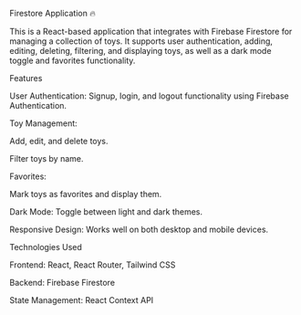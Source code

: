 Firestore Application 🔥

This is a React-based application that integrates with Firebase Firestore for managing a collection of toys. It supports user authentication, adding, editing, deleting, filtering, and displaying toys, as well as a dark mode toggle and favorites functionality.

Features

User Authentication: Signup, login, and logout functionality using Firebase Authentication.

Toy Management:

Add, edit, and delete toys.

Filter toys by name.

Favorites:

Mark toys as favorites and display them.

Dark Mode: Toggle between light and dark themes.

Responsive Design: Works well on both desktop and mobile devices.

Technologies Used

Frontend: React, React Router, Tailwind CSS

Backend: Firebase Firestore

State Management: React Context API